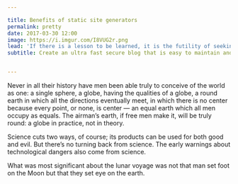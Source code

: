 ```yaml
---

title: Benefits of static site generators
permalink: pretty
date: 2017-03-30 12:00
image: https://i.imgur.com/I8VUG2r.png
lead: 'If there is a lesson to be learned, it is the futility of seeking fulfillment in outer space. We need to judge ourselfs by who we are, not by where we go.'
subtitle: Create an ultra fast secure blog that is easy to maintain and easy to scale.


---
```

<p>Never in all their history have men been able truly to conceive of the world as one: a single sphere, a globe, having the qualities of a globe, a round earth in which all the directions eventually meet, in which there is no center because every point, or none, is center — an equal earth which all men occupy as equals. The airman’s earth, if free men make it, will be truly round: a globe in practice, not in theory.</p>

<p>Science cuts two ways, of course; its products can be used for both good and evil. But there’s no turning back from science. The early warnings about technological dangers also come from science.</p>

<p>What was most significant about the lunar voyage was not that man set foot on the Moon but that they set eye on the earth.</p>
